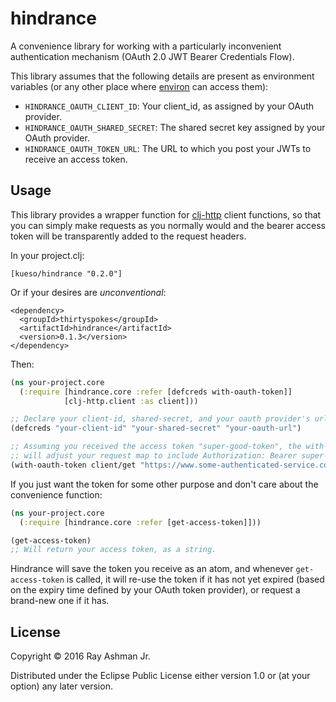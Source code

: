 # hindrance

A convenience library for working with a particularly inconvenient authentication mechanism (OAuth 2.0 JWT Bearer Credentials Flow).

This library assumes that the following details are present as environment variables (or any other place where [environ](https://github.com/weavejester/environ) can access them):

- `HINDRANCE_OAUTH_CLIENT_ID`: Your client_id, as assigned by your OAuth provider.
- `HINDRANCE_OAUTH_SHARED_SECRET`: The shared secret key assigned by your OAuth provider.
- `HINDRANCE_OAUTH_TOKEN_URL`: The URL to which you post your JWTs to receive an access token.

## Usage

This library provides a wrapper function for [clj-http](https://github.com/dakrone/clj-http) client functions, so that you can simply make requests as you normally would and the bearer access token will be transparently added to the request headers.

In your project.clj: 

```
[kueso/hindrance "0.2.0"]
```

Or if your desires are *unconventional*:

```
<dependency>
  <groupId>thirtyspokes</groupId>
  <artifactId>hindrance</artifactId>
  <version>0.1.3</version>
</dependency>
```

Then:

```clojure
(ns your-project.core
  (:require [hindrance.core :refer [defcreds with-oauth-token]]
            [clj-http.client :as client]))

;; Declare your client-id, shared-secret, and your oauth provider's url
(defcreds "your-client-id" "your-shared-secret" "your-oauth-url")

;; Assuming you received the access token "super-good-token", the with-oauth-token wrapper
;; will adjust your request map to include Authorization: Bearer super-good-token in the headers.
(with-oauth-token client/get "https://www.some-authenticated-service.com")
```

If you just want the token for some other purpose and don't care about the convenience function:

```clojure
(ns your-project.core
  (:require [hindrance.core :refer [get-access-token]]))

(get-access-token)
;; Will return your access token, as a string.
```

Hindrance will save the token you receive as an atom, and whenever `get-access-token` is called, it will re-use the token if it has not yet expired (based on the expiry time defined by your OAuth token provider), or request a brand-new one if it has.

## License

Copyright © 2016 Ray Ashman Jr.

Distributed under the Eclipse Public License either version 1.0 or (at
your option) any later version.
